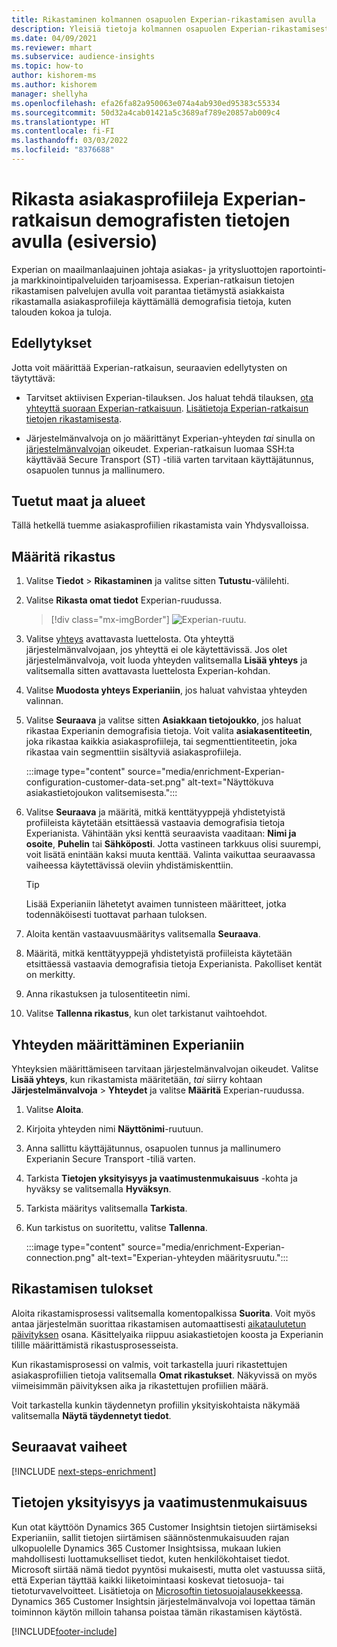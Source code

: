 ```yaml
---
title: Rikastaminen kolmannen osapuolen Experian-rikastamisen avulla
description: Yleisiä tietoja kolmannen osapuolen Experian-rikastamisesta.
ms.date: 04/09/2021
ms.reviewer: mhart
ms.subservice: audience-insights
ms.topic: how-to
author: kishorem-ms
ms.author: kishorem
manager: shellyha
ms.openlocfilehash: efa26fa82a950063e074a4ab930ed95383c55334
ms.sourcegitcommit: 50d32a4cab01421a5c3689af789e20857ab009c4
ms.translationtype: HT
ms.contentlocale: fi-FI
ms.lasthandoff: 03/03/2022
ms.locfileid: "8376688"
---
```

# <a name="enrich-customer-profiles-with-demographics-from-experian-preview"></a>Rikasta asiakasprofiileja Experian-ratkaisun demografisten tietojen avulla (esiversio)

Experian on maailmanlaajuinen johtaja asiakas- ja yritysluottojen raportointi- ja markkinointipalveluiden tarjoamisessa. Experian-ratkaisun tietojen rikastamisen palvelujen avulla voit parantaa tietämystä asiakkaista rikastamalla asiakasprofiileja käyttämällä demografisia tietoja, kuten talouden kokoa ja tuloja.

## <a name="prerequisites"></a>Edellytykset

Jotta voit määrittää Experian-ratkaisun, seuraavien edellytysten on täytyttävä:

- Tarvitset aktiivisen Experian-tilauksen. Jos haluat tehdä tilauksen, [ota yhteyttä suoraan Experian-ratkaisuun](https://www.experian.com/marketing-services/contact). [Lisätietoja Experian-ratkaisun tietojen rikastamisesta](https://www.experian.com/marketing-services/microsoft?cmpid=ems_web_mci_cdppage).

- Järjestelmänvalvoja on jo määrittänyt Experian-yhteyden *tai* sinulla on [järjestelmänvalvojan](permissions.md#admin) oikeudet. Experian-ratkaisun luomaa SSH:ta käyttävää Secure Transport (ST) -tiliä varten tarvitaan käyttäjätunnus, osapuolen tunnus ja mallinumero.

## <a name="supported-countriesregions"></a>Tuetut maat ja alueet

Tällä hetkellä tuemme asiakasprofiilien rikastamista vain Yhdysvalloissa.

## <a name="configure-the-enrichment"></a>Määritä rikastus

1. Valitse **Tiedot** > **Rikastaminen** ja valitse sitten **Tutustu**-välilehti.

1. Valitse **Rikasta omat tiedot** Experian-ruudussa.

   > [!div class="mx-imgBorder"]
   > ![Experian-ruutu.](media/experian-tile.png "Experian tile")
   > 

1. Valitse [yhteys](connections.md) avattavasta luettelosta. Ota yhteyttä järjestelmänvalvojaan, jos yhteyttä ei ole käytettävissä. Jos olet järjestelmänvalvoja, voit luoda yhteyden valitsemalla **Lisää yhteys** ja valitsemalla sitten avattavasta luettelosta Experian-kohdan. 

1. Valitse **Muodosta yhteys Experianiin**, jos haluat vahvistaa yhteyden valinnan.

1.  Valitse **Seuraava** ja valitse sitten **Asiakkaan tietojoukko**, jos haluat rikastaa Experianin demografisia tietoja. Voit valita **asiakasentiteetin**, joka rikastaa kaikkia asiakasprofiileja, tai segmenttientiteetin, joka rikastaa vain segmenttiin sisältyviä asiakasprofiileja.

    :::image type="content" source="media/enrichment-Experian-configuration-customer-data-set.png" alt-text="Näyttökuva asiakastietojoukon valitsemisesta.":::

1. Valitse **Seuraava** ja määritä, mitkä kenttätyyppejä yhdistetyistä profiileista käytetään etsittäessä vastaavia demografisia tietoja Experianista. Vähintään yksi kenttä seuraavista vaaditaan: **Nimi ja osoite**, **Puhelin** tai **Sähköposti**. Jotta vastineen tarkkuus olisi suurempi, voit lisätä enintään kaksi muuta kenttää. Valinta vaikuttaa seuraavassa vaiheessa käytettävissä oleviin yhdistämiskenttiin.

    > [!TIP]
    > Lisää Experianiin lähetetyt avaimen tunnisteen määritteet, jotka todennäköisesti tuottavat parhaan tuloksen.

1. Aloita kentän vastaavuusmääritys valitsemalla **Seuraava**.

1. Määritä, mitkä kenttätyyppejä yhdistetyistä profiileista käytetään etsittäessä vastaavia demografisia tietoja Experianista. Pakolliset kentät on merkitty.

1. Anna rikastuksen ja tulosentiteetin nimi.

1. Valitse **Tallenna rikastus**, kun olet tarkistanut vaihtoehdot.

## <a name="configure-the-connection-for-experian"></a>Yhteyden määrittäminen Experianiin 

Yhteyksien määrittämiseen tarvitaan järjestelmänvalvojan oikeudet. Valitse **Lisää yhteys**, kun rikastamista määritetään, *tai* siirry kohtaan **Järjestelmänvalvoja** > **Yhteydet** ja valitse **Määritä** Experian-ruudussa.

1. Valitse **Aloita**.

1. Kirjoita yhteyden nimi **Näyttönimi**-ruutuun.

1. Anna sallittu käyttäjätunnus, osapuolen tunnus ja mallinumero Experianin Secure Transport -tiliä varten.

1. Tarkista **Tietojen yksityisyys ja vaatimustenmukaisuus** -kohta ja hyväksy se valitsemalla **Hyväksyn**.

1. Tarkista määritys valitsemalla **Tarkista**.

1. Kun tarkistus on suoritettu, valitse **Tallenna**.
   
   :::image type="content" source="media/enrichment-Experian-connection.png" alt-text="Experian-yhteyden määritysruutu.":::

## <a name="enrichment-results"></a>Rikastamisen tulokset

Aloita rikastamisprosessi valitsemalla komentopalkissa **Suorita**. Voit myös antaa järjestelmän suorittaa rikastamisen automaattisesti [aikataulutetun päivityksen](system.md#schedule-tab) osana. Käsittelyaika riippuu asiakastietojen koosta ja Experianin tilille määrittämistä rikastusprosesseista.

Kun rikastamisprosessi on valmis, voit tarkastella juuri rikastettujen asiakasprofiilien tietoja valitsemalla **Omat rikastukset**. Näkyvissä on myös viimeisimmän päivityksen aika ja rikastettujen profiilien määrä.

Voit tarkastella kunkin täydennetyn profiilin yksityiskohtaista näkymää valitsemalla **Näytä täydennetyt tiedot**.

## <a name="next-steps"></a>Seuraavat vaiheet

[!INCLUDE [next-steps-enrichment](../includes/next-steps-enrichment.md)]

## <a name="data-privacy-and-compliance"></a>Tietojen yksityisyys ja vaatimustenmukaisuus

Kun otat käyttöön Dynamics 365 Customer Insightsin tietojen siirtämiseksi Experianiin, sallit tietojen siirtämisen säännöstenmukaisuuden rajan ulkopuolelle Dynamics 365 Customer Insightsissa, mukaan lukien mahdollisesti luottamukselliset tiedot, kuten henkilökohtaiset tiedot. Microsoft siirtää nämä tiedot pyyntösi mukaisesti, mutta olet vastuussa siitä, että Experian täyttää kaikki liiketoimintaasi koskevat tietosuoja- tai tietoturvavelvoitteet. Lisätietoja on [Microsoftin tietosuojalausekkeessa](https://go.microsoft.com/fwlink/?linkid=396732).
Dynamics 365 Customer Insightsin järjestelmänvalvoja voi lopettaa tämän toiminnon käytön milloin tahansa poistaa tämän rikastamisen käytöstä.


[!INCLUDE[footer-include](../includes/footer-banner.md)]

